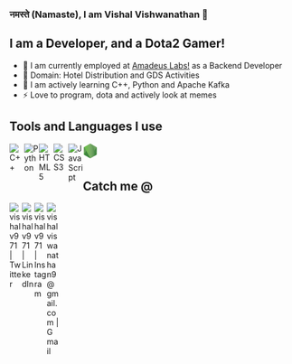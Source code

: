 <!--
**vishalv971/vishalv971** is a ✨ _special_ ✨ repository because its `README.md` (this file) appears on your GitHub profile.

Here are some ideas to get you started:

- 🔭 I’m currently working on ...
- 🌱 I’m currently learning ...
- 👯 I’m looking to collaborate on ...
- 🤔 I’m looking for help with ...
- 💬 Ask me about ...
- 📫 How to reach me: ...
- 😄 Pronouns: ...
- ⚡ Fun fact: ...
-->
### नमस्ते (Namaste), I am Vishal Vishwanathan 👋

## I am a Developer, and a Dota2 Gamer!
- 🔭 I am currently employed at [Amadeus Labs!](https://amadeus.com/en) as a Backend Developer
- 💬 Domain: Hotel Distribution and GDS Activities
- 🌱 I am actively learning C++, Python and Apache Kafka
- ⚡ Love to program, dota and actively look at memes

## Tools and Languages I use
<img align="left" alt="C++" width="26px" src="https://cdn.jsdelivr.net/npm/programming-languages-logos/src/cpp/cpp.png" />
<img align="left" alt="Python" width="26px" src="https://cdn.jsdelivr.net/npm/programming-languages-logos/src/python/python.png" />
<img align="left" alt="HTML5" width="26px" src="https://cdn.jsdelivr.net/npm/programming-languages-logos/src/html/html.png" />
<img align="left" alt="CSS3" width="26px" src="https://cdn.jsdelivr.net/npm/programming-languages-logos/src/css/css.png" />
<img align="left" alt="JavaScript" width="26px" src="https://cdn.jsdelivr.net/npm/programming-languages-logos/src/javascript/javascript.png" />
<img align="left" alt="Node.js" width="26px" src="https://raw.githubusercontent.com/github/explore/80688e429a7d4ef2fca1e82350fe8e3517d3494d/topics/nodejs/nodejs.png" />

<br />
<br />

## Catch me @
[<img align="left" alt="vishalv971 | Twitter" width="22px" src="https://cdn.jsdelivr.net/npm/simple-icons@v3/icons/twitter.svg" />][twitter]
[<img align="left" alt="vishalv971 | LinkedIn" width="22px" src="https://cdn.jsdelivr.net/npm/simple-icons@v3/icons/linkedin.svg" />][linkedin]
[<img align="left" alt="vishalv971 | Instagram" width="22px" src="https://cdn.jsdelivr.net/npm/simple-icons@v3/icons/instagram.svg" />][instagram]
[<img align="left" alt="vishalviswanathan9@gmail.com | Gmail" width="22px" src="https://cdn.jsdelivr.net/npm/simple-icons@3.4.0/icons/gmail.svg" />][gmail]


[twitter]: https://twitter.com/VishalVishwan16
[linkedin]: https://www.linkedin.com/in/vishalv971/
[instagram]: https://www.instagram.com/__vishalv97__/
[gmail]: mailto:vishalviswanathan9@gmail.com
